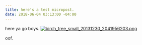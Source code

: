 ```yaml
---
title: here's a test micropost.
date: 2018-06-04 03:13:00 -04:00
---
```


here ya go boys. [![birch_tree_small_20131230_2041956203.png](/uploads/birch_tree_small_20131230_2041956203.png)](/uploads/birch_tree_small_20131230_2041956203.png)

oof. 